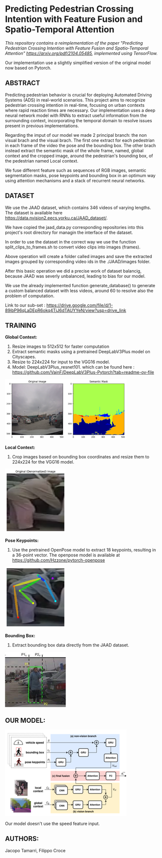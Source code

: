 
# Predicting Pedestrian Crossing Intention with Feature Fusion and Spatio-Temporal Attention

*This repository contains a reimplementation of the paper "Predicting Pedestrian Crossing Intention with Feature Fusion and Spatio-Temporal Attention" https://arxiv.org/pdf/2104.05485, implemented using TensorFlow.*

Our implementation use a slightly simplified version of the original model now based on Pytorch.

## ABSTRACT

Predicting pedestrian behavior is crucial for deploying Automated Driving Systems (ADS) in real-world scenarios. This project aims to recognize pedestrian crossing intention in real-time, focusing on urban contexts where rapid reaction times are necessary. Our implementation uses a deep neural network model with RNNs to extract useful information from the surrounding context, incorporating the temporal domain to resolve issues present in previous implementations.

Regarding the imput of our model we made 2 principal branch: the non visual brach and the visual brach. 
The first one extract for each pedestrian in each frame of the video the pose and the bounding box. 
The other brach instead extract the semantic mask of the whole frame, named, global context and the cropped image, around the pedestrian's bounding box, of the pedestrian named Local context.

We fuse different feature such as sequences of RGB images, semantic segmentation masks, pose keypoints and bounding box in an optimum way using attention mechanisms and a stack of recurrent neural networks.

## DATASET

We use the JAAD dataset, which contains 346 videos of varying lengths. The dataset is available here https://data.nvision2.eecs.yorku.ca/JAAD_dataset/.

We have copied the jaad_data.py corresponding repositories into this project's root directory for managin the interface of the dataset.

In order to use the dataset in the correct way we use the function split_clips_to_frames.sh to convert video clips  into images (frames).

Above operation will create a folder called images and save the extracted images grouped by corresponding video ids in the ./JAAD/images folder.

After this basic operation we did a precise work of dataset balancig, because JAAD was severly unbalanced, leading to bias for our model.

We use the already implemented function generate_database() to generate a custom balanced dataset with less videos, around 60 to resolve also the problem of computation.

Link to our sub-set : https://drive.google.com/file/d/1-89ibP96qLaDEpR6okq4TjJ6dTAUYYeN/view?usp=drive_link

## TRAINING

**Global Context:**
1. Resize images to 512x512 for faster computation
2. Extract semantic masks using a pretrained DeepLabV3Plus model on Cityscapes.
3. Resize to 224x224 for input to the VGG16 model.
4. Model: DeepLabV3Plus_resnet101. which can be found here : https://github.com/VainF/DeepLabV3Plus-Pytorch?tab=readme-ov-file
   
<img src="./pics/global_context.png" alt="drawing" width="400"/>


**Local Context:**
1. Crop images based on bounding box coordinates and resize them to 224x224 for the VGG16 model.
<img src="./pics/local_context.png" alt="drawing" width="200"/>


**Pose Keypoints:**
1. Use the pretrained OpenPose model to extract 18 keypoints, resulting in a 36-point vector.
    The openpose model is available at https://github.com/Hzzone/pytorch-openpose
   
<img src="./pics/pose.png" alt="drawing" width="200"/>


**Bounding Box:**
1. Extract bounding box data directly from the JAAD dataset.
   
<img src="./pics/bbox.png" alt="drawing" width="200"/>


## OUR MODEL:
<img src="./pics/model.png" alt="drawing" width="400"/>

Our model doesn't use the speed feature input.
## AUTHORS:
Jacopo Tamarri,
Filippo Croce


